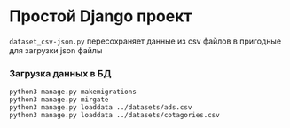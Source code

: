 # Простой Django проект

`dataset_csv-json.py` пересохраняет данные из csv файлов в пригодные для загрузки json файлы

### Загрузка данных в БД
```shell
python3 manage.py makemigrations
python3 manage.py mirgate
python3 manage.py loaddata ../datasets/ads.csv
python3 manage.py loaddata ../datasets/cotagories.csv
```

